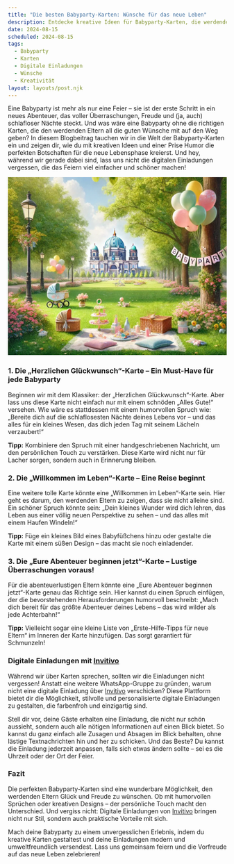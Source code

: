 ```yaml
---
title: "Die besten Babyparty-Karten: Wünsche für das neue Leben"
description: Entdecke kreative Ideen für Babyparty-Karten, die werdenden Eltern Glück und Freude wünschen, und wie digitale Einladungen von Invitivo das Feiern einfacher und persönlicher machen.
date: 2024-08-15
scheduled: 2024-08-15
tags:
  - Babyparty
  - Karten
  - Digitale Einladungen
  - Wünsche
  - Kreativität
layout: layouts/post.njk
---
```


Eine Babyparty ist mehr als nur eine Feier – sie ist der erste Schritt in ein neues Abenteuer, das voller Überraschungen, Freude und (ja, auch) schlafloser Nächte steckt. Und was wäre eine Babyparty ohne die richtigen Karten, die den werdenden Eltern all die guten Wünsche mit auf den Weg geben? In diesem Blogbeitrag tauchen wir in die Welt der Babyparty-Karten ein und zeigen dir, wie du mit kreativen Ideen und einer Prise Humor die perfekten Botschaften für die neue Lebensphase kreierst. Und hey, während wir gerade dabei sind, lass uns nicht die digitalen Einladungen vergessen, die das Feiern viel einfacher und schöner machen!

![Babyparty-Karten](/img/picnic-park.webp)

### 1. **Die „Herzlichen Glückwunsch“-Karte – Ein Must-Have für jede Babyparty**

Beginnen wir mit dem Klassiker: der „Herzlichen Glückwunsch“-Karte. Aber lass uns diese Karte nicht einfach nur mit einem schnöden „Alles Gute!“ versehen. Wie wäre es stattdessen mit einem humorvollen Spruch wie: „Bereite dich auf die schlaflosesten Nächte deines Lebens vor – und das alles für ein kleines Wesen, das dich jeden Tag mit seinem Lächeln verzaubert!“

**Tipp:** Kombiniere den Spruch mit einer handgeschriebenen Nachricht, um den persönlichen Touch zu verstärken. Diese Karte wird nicht nur für Lacher sorgen, sondern auch in Erinnerung bleiben.

### 2. **Die „Willkommen im Leben“-Karte – Eine Reise beginnt**

Eine weitere tolle Karte könnte eine „Willkommen im Leben“-Karte sein. Hier geht es darum, den werdenden Eltern zu zeigen, dass sie nicht alleine sind. Ein schöner Spruch könnte sein: „Dein kleines Wunder wird dich lehren, das Leben aus einer völlig neuen Perspektive zu sehen – und das alles mit einem Haufen Windeln!“

**Tipp:** Füge ein kleines Bild eines Babyfüßchens hinzu oder gestalte die Karte mit einem süßen Design – das macht sie noch einladender.

### 3. **Die „Eure Abenteuer beginnen jetzt“-Karte – Lustige Überraschungen voraus!**

Für die abenteuerlustigen Eltern könnte eine „Eure Abenteuer beginnen jetzt“-Karte genau das Richtige sein. Hier kannst du einen Spruch einfügen, der die bevorstehenden Herausforderungen humorvoll beschreibt: „Mach dich bereit für das größte Abenteuer deines Lebens – das wird wilder als jede Achterbahn!“

**Tipp:** Vielleicht sogar eine kleine Liste von „Erste-Hilfe-Tipps für neue Eltern“ im Inneren der Karte hinzufügen. Das sorgt garantiert für Schmunzeln!

### **Digitale Einladungen mit [Invitivo](https://invitivo.com/create)**

Während wir über Karten sprechen, sollten wir die Einladungen nicht vergessen! Anstatt eine weitere WhatsApp-Gruppe zu gründen, warum nicht eine digitale Einladung über [Invitivo](https://invitivo.com) verschicken? Diese Plattform bietet dir die Möglichkeit, stilvolle und personalisierte digitale Einladungen zu gestalten, die farbenfroh und einzigartig sind.

Stell dir vor, deine Gäste erhalten eine Einladung, die nicht nur schön aussieht, sondern auch alle nötigen Informationen auf einen Blick bietet. So kannst du ganz einfach alle Zusagen und Absagen im Blick behalten, ohne lästige Textnachrichten hin und her zu schicken. Und das Beste? Du kannst die Einladung jederzeit anpassen, falls sich etwas ändern sollte – sei es die Uhrzeit oder der Ort der Feier.

### **Fazit**

Die perfekten Babyparty-Karten sind eine wunderbare Möglichkeit, den werdenden Eltern Glück und Freude zu wünschen. Ob mit humorvollen Sprüchen oder kreativen Designs – der persönliche Touch macht den Unterschied. Und vergiss nicht: Digitale Einladungen von [Invitivo](https://invitivo.com) bringen nicht nur Stil, sondern auch praktische Vorteile mit sich.

Mach deine Babyparty zu einem unvergesslichen Erlebnis, indem du kreative Karten gestaltest und deine Einladungen modern und umweltfreundlich versendest. Lass uns gemeinsam feiern und die Vorfreude auf das neue Leben zelebrieren!
